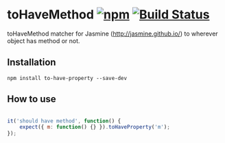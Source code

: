 # toHaveMethod [![npm](https://img.shields.io/npm/v/to-have-method.svg)](https://www.npmjs.com/package/to-have-method) [![Build Status](https://travis-ci.org/hyzhak/to-have-method.svg?branch=master)](https://travis-ci.org/hyzhak/to-have-method)

toHaveMethod matcher for Jasmine (http://jasmine.github.io/) to wherever object has method or not.

## Installation

```
npm install to-have-property --save-dev
```

## How to use

```javascript

it('should have method', function() {
    expect({ m: function() {} }).toHaveProperty('m');
});

```
